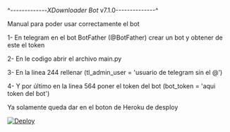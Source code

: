 ^-------------*XDownloader Bot* v7.1.0--------------^


Manual para poder usar correctamente el bot

1- En telegram en el bot BotFather (@BotFather) crear un bot y obtener de este el token

2- En le codigo abrir el archivo main.py

3- En la linea 244 rellenar (tl_admin_user = 'usuario de telegram sin el @')

4- Y por último en la linea 564 poner el token del bot (bot_token = 'aqui token del bot')



Ya solamente queda dar en el boton de Heroku de desploy

[![Deploy](https://www.herokucdn.com/deploy/button.svg)](https://heroku.com/deploy)